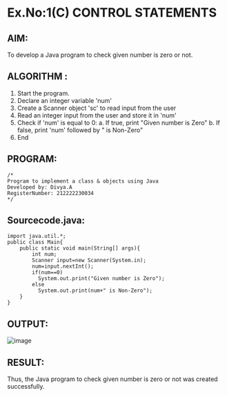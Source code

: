 # Ex.No:1(C) CONTROL STATEMENTS

## AIM:
To develop a Java program to check given number is zero or not.

## ALGORITHM :
1.	Start the program.
2.	Declare an integer variable 'num'
3.	Create a Scanner object 'sc' to read input from the user
4.	Read an integer input from the user and store it in 'num'
5.	Check if 'num' is equal to 0:
a.	If true, print "Given number is Zero"
b.	If false, print 'num' followed by " is Non-Zero"
6.	End

## PROGRAM:
 ```
/*
Program to implement a class & objects using Java
Developed by: Divya.A
RegisterNumber: 212222230034
*/
```

## Sourcecode.java:
```
import java.util.*;
public class Main{
    public static void main(String[] args){
        int num;
        Scanner input=new Scanner(System.in);
        num=input.nextInt();
        if(num==0)
          System.out.print("Given number is Zero");
        else
          System.out.print(num+" is Non-Zero");
    }
}
```

## OUTPUT:

![image](https://github.com/user-attachments/assets/cc5d969e-151f-4d0e-ad62-999f1c1dbff1)


## RESULT:
Thus, the Java program to check given number is zero or not was created successfully.

